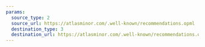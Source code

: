 ```yaml
---
params:
  source_type: 2
  source_url: https://atlasminor.com/.well-known/recommendations.opml
  destination_type: 3
  destination_url: https://atlasminor.com/.well-known/recommendations.opml
---
```


